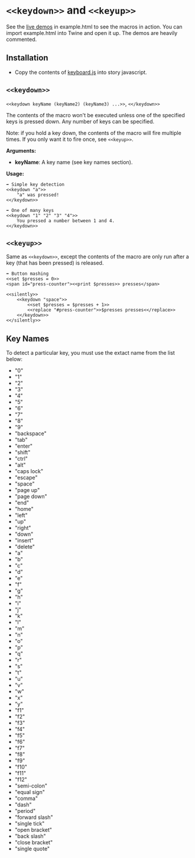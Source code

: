 # `<<keydown>>` and `<<keyup>>`

See the [live demos](//mikewesthad.com/twine-resources/macros/keyboard/example.html) in example.html to see the macros in action. You can import example.html into Twine and open it up. The demos are heavily commented.

## Installation

- Copy the contents of [keyboard.js](//raw.githubusercontent.com/mikewesthad/twine-resources/master/macros/keyboard/keyboard.js) into story javascript.

## `<<keydown>>`

`<<keydown keyName (keyName2) (keyName3) ...>>`, `<</keydown>>`

The contents of the macro won't be executed unless one of the specified keys is pressed down. Any number of keys can be specified. 

Note: if you hold a key down, the contents of the macro will fire multiple times. If you only want it to fire once, see `<<keyup>>`.

**Arguments:**

- **keyName**: A key name (see key names section).

**Usage:**

```
➡️ Simple key detection
<<keydown "a">>
	"a" was pressed!
<</keydown>>

➡️ One of many keys
<<keydown "1" "2" "3" "4">>
	You pressed a number between 1 and 4.
<</keydown>>
```

## `<<keyup>>`

Same as `<<keydown>>`, except the contents of the macro are only run after a key (that has been pressed) is released.

```
➡️ Button mashing
<<set $presses = 0>>
<span id="press-counter"><<print $presses>> presses</span>

<<silently>>
	<<keydown "space">>
		<<set $presses = $presses + 1>>
		<<replace "#press-counter">>$presses presses<</replace>>
	<</keydown>>
<</silently>>
```

## Key Names

To detect a particular key, you must use the extact name from the list below:

- "0"
- "1"
- "2"
- "3"
- "4"
- "5"
- "6"
- "7"
- "8"
- "9"
- "backspace"
- "tab"
- "enter"
- "shift"
- "ctrl"
- "alt"
- "caps lock"
- "escape"
- "space"
- "page up"
- "page down"
- "end"
- "home"
- "left"
- "up"
- "right"
- "down"
- "insert"
- "delete"
- "a"
- "b"
- "c"
- "d"
- "e"
- "f"
- "g"
- "h"
- "i"
- "j"
- "k"
- "l"
- "m"
- "n"
- "o"
- "p"
- "q"
- "r"
- "s"
- "t"
- "u"
- "v"
- "w"
- "x"
- "y"
- "f1"
- "f2"
- "f3"
- "f4"
- "f5"
- "f6"
- "f7"
- "f8"
- "f9"
- "f10"
- "f11"
- "f12"
- "semi-colon"
- "equal sign"
- "comma"
- "dash"
- "period"
- "forward slash"
- "single tick"
- "open bracket"
- "back slash"
- "close bracket"
- "single quote"